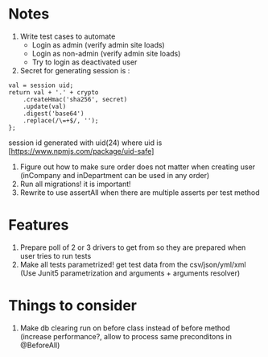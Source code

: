 # Notes
1. Write test cases to automate
    * Login as admin (verify admin site loads)
    * Login as non-admin (verify admin site loads)
    * Try to login as deactivated user
2. Secret for generating session is :
```
val = session uid;
return val + '.' + crypto
    .createHmac('sha256', secret)
    .update(val)
    .digest('base64')
    .replace(/\=+$/, '');
};

```
session id generated with uid(24) where uid is [https://www.npmjs.com/package/uid-safe]

1. Figure out how to make sure order does not matter when creating user (inCompany and inDepartment can be used in any order)
2. Run all migrations! it is important!
3. Rewrite to use assertAll when there are multiple asserts per test method

# Features
1. Prepare poll of 2 or 3 drivers to get from so they are prepared when user tries to run tests
2. Make all tests parametrized! get test data from the csv/json/yml/xml (Use Junit5 parametrization and arguments + arguments resolver)


# Things to consider
1. Make db clearing run on before class instead of before method (increase performance?, allow to process same preconditons in @BeforeAll)